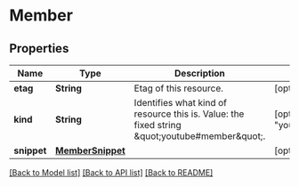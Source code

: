 # Member

## Properties
Name | Type | Description | Notes
------------ | ------------- | ------------- | -------------
**etag** | **String** | Etag of this resource. | [optional] 
**kind** | **String** | Identifies what kind of resource this is. Value: the fixed string \&quot;youtube#member\&quot;. | [optional] [default to "youtube#member"]
**snippet** | [**MemberSnippet**](MemberSnippet.md) |  | [optional] 

[[Back to Model list]](../README.md#documentation-for-models) [[Back to API list]](../README.md#documentation-for-api-endpoints) [[Back to README]](../README.md)


